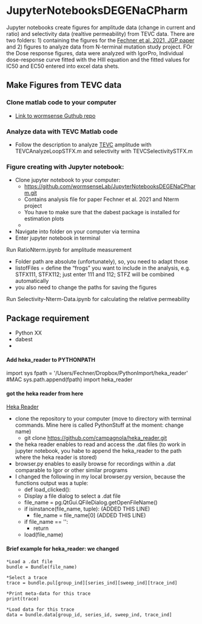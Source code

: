 # JupyterNotebooksDEGENaCPharm
Jupyter notebooks create figures for amplitude data (change in current and ratio) and selectivity data (realtive permeability) from TEVC data. There are two folders: 1) containing the figures for the [Fechner et al. 2021, JGP paper](https://rupress.org/jgp/article/153/4/e202012655/211847/DEG-ENaC-ASIC-channels-vary-in-their-sensitivity) and 2) figures to analyze data from N-terminal mutation study project. FOr the Dose response figures, data were analyzed with IgorPro, Individual dose-response curve fitted with the HIll equation and the fitted values for IC50 and EC50 entered into excel data shets. 

## Make Figures from TEVC data

### Clone matlab code to your computer
- [Link to wormsense Guthub repo](https://github.com/wormsenseLab/AnalysisFunction.git)

### Analyze data with TEVC Matlab code
- Follow the description to analyze [TEVC](https://github.com/wormsenseLab/AnalysisFunction) amplitude with TEVCAnalyzeLoopSTFX.m and selectivity with TEVCSelectivitySTFX.m 

### Figure creating with Jupyter notebook:
	
- Clone jupyter notebook to your computer:
	- https://github.com/wormsenseLab/JupyterNotebooksDEGENaCPharm.git
	- Contains analysis file for paper Fechner et al. 2021 and Nterm project
	- You have to make sure that the dabest package is installed for estimation plots
	- 
-	Navigate into folder on your computer via termina
-	Enter jupyter notebook in terminal 

Run RatioNterm.ipynb for amplitude measurement
-	Folder path are absolute (unfortunately), so, you need to adapt those
-	listofFiles = define the “frogs” you want to include in the analysis, e.g. STFX111, STFX112; just enter 111 and 112; STFZ will be combined automatically 
-	you also need to change the paths for saving the figures


Run Selectivity-Nterm-Data.ipynb for calculating the relative permeability

## Package requirement

* Python XX
* dabest
* 

####  Add heka_reader to PYTHONPATH
import sys
fpath = '/Users/Fechner/Dropbox/PythonImport/heka_reader' #MAC
sys.path.append(fpath)
import heka_reader

#### got the heka reader from here
[Heka Reader](https://github.com/campagnola/heka_reader)

- clone the repository to your computer (move to directory with terminal commands. Mine here is called PythonStuff at the moment: change name)
    - git clone https://github.com/campagnola/heka_reader.git
- the heka reader enables to read and access the .dat files (to work in jupyter notebook, you habe to append the heka_reader to the path where the heka reader is stored)
- browser.py enables to easily browse for recordings within a .dat comparable to Igor or other similar programs
- I changed the following in my local browser.py version, because the functions output was a tuple:
    - def load_clicked():
    - Display a file dialog to select a .dat file
    - file_name = pg.QtGui.QFileDialog.getOpenFileName()
    - if isinstance(file_name, tuple):   (ADDED THIS LINE)
        -    file_name = file_name[0]    (ADDED THIS LINE)
    - if file_name == '':
        -    return
    - load(file_name)

#### Brief example for heka_reader: we changed 

    *Load a .dat file
    bundle = Bundle(file_name)
    
    *Select a trace
    trace = bundle.pul[group_ind][series_ind][sweep_ind][trace_ind]
    
    *Print meta-data for this trace
    print(trace)
    
    *Load data for this trace
    data = bundle.data[group_id, series_id, sweep_ind, trace_ind]


